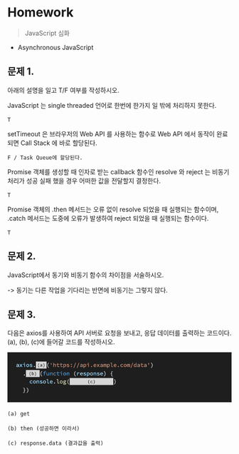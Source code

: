 # Homework

> JavaScript 심화



* Asynchronous JavaScript



## 문제 1.

아래의 설명을 일고 T/F 여부를 작성하시오.



JavaScript 는 single threaded 언어로 한번에 한가지 일 밖에 처리하지 못한다.

```
T
```

setTimeout 은 브라우저의 Web API 를 사용하는 함수로 Web API 에서 동작이 완료되면 Call Stack 에 바로 할당된다.

```
F / Task Queue에 할당된다.
```

Promise 객체를 생성할 때 인자로 받는 callback 함수인 resolve 와 reject 는 비동기 처리가 성공 실패 했을 경우 어떠한 값을 전달할지 결정한다.

```
T
```

Promise 객체의 .then 메서드는 오류 없이 resolve 되었을 때 실행되는 함수이며, .catch 메서드는 도중에 오류가 발생하여 reject 되었을 때 실행되는 함수이다.

```
T
```





## 문제 2.

JavaScript에서 동기와 비동기 함수의 차이점을 서술하시오.



-> 동기는 다른 작업을 기다리는 반면에 비동기는 그렇지 않다.





## 문제 3.

다음은 axios를 사용하여 API 서버로 요청을 보내고, 응답 데이터를 출력하는 코드이다. (a), (b), (c)에 들어갈 코드를 작성하시오.

![image-20210503171620200](Homework_0503.assets/image-20210503171620200.png)



```
(a) get

(b) then (성공하면 이라서)

(c) response.data (결과값을 출력)
```

